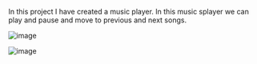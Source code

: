 In this project I have created a music player.
In this music splayer we can play and pause and move to previous and next songs. 


![image](https://github.com/lateefshaik2002/Spotify-music-player/assets/140315656/b85e4c09-0e2b-4b78-a77b-c5540826d1a0)

![image](https://github.com/lateefshaik2002/Spotify-music-player/assets/140315656/3a583fde-f46a-48a2-b43d-e6dafbb2bbba)
